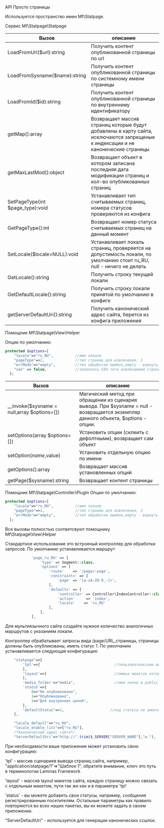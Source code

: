 API Просто страницы

Используется пространство имен Mf\Statpage.


Сервис Mf\Statpage\Statpage

Вызов | описание
------|--------------
LoadFromUrl($url):string | Получить контент опубликованной страницы по url
 LoadFromSysname($name):string | Получить контент опубликованной страницы по системному имени страницы
 LoadFromId($id):string | Получить контент опубликованной страницы по внутреннему идентификатору
 getMap():array | Возвращает массив страниц которые будут добавлены в карту сайта, исключаются запрещеные к индексации и не канонические страницы
 getMaxLastMod():object | Возвращает объект в котором записана последняя дата модификации страниц и кол-во опубликованных страниц
 SetPageType(int $page_type):void | Устанавливает тип считываемых страниц, номера статусов проверяются из конфига
 GetPageType():int | Возвращает номер статуса считываемых страниц на данный момент
 SetLocale($locale=NULL):void | Устанавливает локаль страниц, проверяется на допустимость локали, по умолчанию стоит ru_RU, null - ничего не делать
 GetLocale():string | Получить строку текущей локали
 GetDefaultLocale():string | Получить строку локали принятой по умолчанию в конфиге
 getServerDefaultUri():string | Получить канонический адрес сайта, берется из конфига приложения
 
Помощник Mf\Statpage\View\Helper

Опции по умолчанию:
```php
protected $options=[
    "locale"=>"ru_RU",			//имя локали
    "pageType"=>2,				//тип страниц для извлечения, 2
    "errMode"=>"empty",			//тип обработки ошибок,empty - вернуть "" (по умолчанию), exception - исключение
    "seo" => false,             //заполнять СЕО-теги извлекаемой страницы, по умолчанию false (нет)
  ];
```
Вызов | описание
------|--------------
__invoke($sysname = null,array $options=[]) | Магический метод при обращении из сценария вывода. При $sysname = null - возвращается экземпляр данного объекта, $options - опции. 
setOptions(array $options=[]) | Установить опции (склеить с дефолтными), возвращает сам объект
setOption($name,$value) | Установить отдельную опцию по имени
getOptions():array | Возвращает массив установленных опций
getPage($sysname):string | Возвращает контент страницы

Помощник Mf\Statpage\Controller\Plugin
Опции по умолчанию:
```php
protected $options=[
    "locale"=>"ru_RU",			//имя локали
    "pageType"=>2,				//тип страниц для извлечения, 2
    "errMode"=>"empty",			//тип обработки ошибок,empty - вернуть "" (по умолчанию), exception - исключение
  ];
```
Все вызовы полностью соответсвуют помощнику Mf\Statpage\View\Helper


Стандартное использование это встроеный контроллер для обработки запросов. По умолчанию устанавливается маршрут
```php
            'page_ru_RU' => [
                'type' => Segment::class,
                'options' => [
                    'route'    => '/page/:page',
                    'constraints' => [
                        'page' => '[a-zA-Z0-9_-]+',
                    ],
                    'defaults' => [
                        'controller' => Controller\IndexController::class,
                        'action'     => 'index',
                        'locale'	=> 'ru_RU'
                    ],
                ],
            ],

```
Для мультиязычного сайта создайте нужное количество аналогичных маршрутов с указанием локали.

Контроллер обрабатывает запросы вида /page/URL_страницы, страницы должны быть опубликованы, иметь статус 1.
По умолчанию устанавливается следующая конфигурация:
```php
    "statpage"=>[
        'tpl'=>[                                  //пользовательские шаблоны вывода контента
        ],
        'layout'=>[                               //имена макетов которые имеются в приложении
        ],
        'media_folder'=>"media",                  //имя папки в public для размещения медиаматериала стат.страниц
        'status'=>[
            0=>"Не опубликовано",
            1=>"Опубликовано",
            2=>"Для внутренних целей",
        ],
        "defaultStatus"=>1,                     //код статуса по умолчанию (опубликовано)
    ],

    "locale_default"=>"ru_RU",
    "locale_enable_list"=>["ru_RU"],
    /*Канонический адрес сайта*/
    "ServerDefaultUri"=>"http://".trim($_SERVER["SERVER_NAME"],"w."),

```
При необходимости ваше приложение может установить свою конфигурацию:

'tpl' - массив сценариев вывода страниц сайта, например, "application/statpage/1"=>"Шаблон 1", обратите внимание, ключ это путь в терминологии Laminas Framework

'layout' - массив layout макетов сайта, каждую страницу можно связать с отдельным макетом, пути так же как и в параметре 'tpl'

'status' - вы можете добавить свои статусы, например, сообщения регистрированным посетителям.
Остальные параметры как правило повторяются во всех наших пакетах, вы их можете задать в своем приложении.

"ServerDefaultUri" - используется для генерации канонических ссылок.


